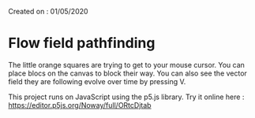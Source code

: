 Created on : 01/05/2020

# Flow field pathfinding

The little orange squares are trying to get to your mouse cursor.
You can place blocs on the canvas to block their way.
You can also see the vector field they are following evolve over time by pressing V.

This project runs on JavaScript using the p5.js library.
Try it online here : https://editor.p5js.org/Noway/full/ORtcDjtab
